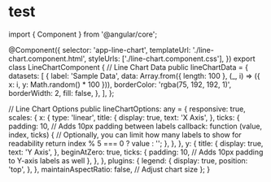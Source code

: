 # test




import { Component } from '@angular/core';

@Component({
  selector: 'app-line-chart',
  templateUrl: './line-chart.component.html',
  styleUrls: ['./line-chart.component.css'],
})
export class LineChartComponent {
  // Line Chart Data
  public lineChartData = {
    datasets: [
      {
        label: 'Sample Data',
        data: Array.from({ length: 100 }, (_, i) => ({ x: i, y: Math.random() * 100 })),
        borderColor: 'rgba(75, 192, 192, 1)',
        borderWidth: 2,
        fill: false,
      },
    ],
  };

  // Line Chart Options
  public lineChartOptions: any = {
    responsive: true,
    scales: {
      x: {
        type: 'linear',
        title: {
          display: true,
          text: 'X Axis',
        },
        ticks: {
          padding: 10, // Adds 10px padding between labels
          callback: function (value, index, ticks) {
            // Optionally, you can limit how many labels to show for readability
            return index % 5 === 0 ? value : '';
          },
        },
      },
      y: {
        title: {
          display: true,
          text: 'Y Axis',
        },
        beginAtZero: true,
        ticks: {
          padding: 10, // Adds 10px padding to Y-axis labels as well
        },
      },
    },
    plugins: {
      legend: {
        display: true,
        position: 'top',
      },
    },
    maintainAspectRatio: false, // Adjust chart size
  };
}
